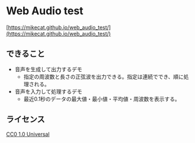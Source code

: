 Web Audio test
==============

[https://mikecat.github.io/web_audio_test/](https://mikecat.github.io/web_audio_test/)

## できること

* 音声を生成して出力するデモ
  * 指定の周波数と長さの正弦波を出力できる。指定は連続ででき、順に処理される。
* 音声を入力して処理するデモ
  * 最近0.1秒のデータの最大値・最小値・平均値・周波数を表示する。

## ライセンス

[CC0 1.0 Universal](https://creativecommons.org/publicdomain/zero/1.0/)
